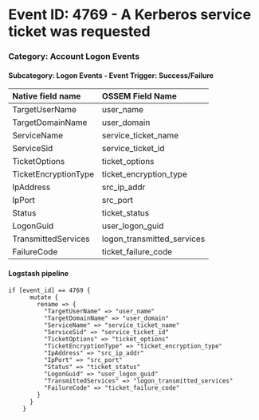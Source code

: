 # Event ID: 4769 - A Kerberos service ticket was requested
### Category: Account Logon Events
#### Subcategory: Logon Events - Event Trigger: Success/Failure

|Native field name            |OSSEM Field Name                   |
|:----------------------------|:----------------------------------|
| TargetUserName              | user_name                         |
| TargetDomainName            | user_domain                       |
| ServiceName                 | service_ticket_name               |
| ServiceSid                  | service_ticket_id                 |
| TicketOptions               | ticket_options                    |
| TicketEncryptionType        | ticket_encryption_type            |
| IpAddress                   | src_ip_addr                       |
| IpPort                      | src_port                          |
| Status                      | ticket_status                     | 
| LogonGuid                   | user_logon_guid                   |
| TransmittedServices         | logon_transmitted_services        |
| FailureCode                 | ticket_failure_code               |


#### Logstash pipeline

```
if [event_id] == 4769 {
      mutate {
        rename => {
          "TargetUserName" => "user_name"
          "TargetDomainName" => "user_domain"
          "ServiceName" => "service_ticket_name"
          "ServiceSid" => "service_ticket_id"
          "TicketOptions" => "ticket_options"
          "TicketEncryptionType" => "ticket_encryption_type"
          "IpAddress" => "src_ip_addr"
          "IpPort" => "src_port"
          "Status" => "ticket_status"
          "LogonGuid" => "user_logon_guid"
          "TransmittedServices" => "logon_transmitted_services"
          "FailureCode" => "ticket_failure_code"
        }
      }
    }
```